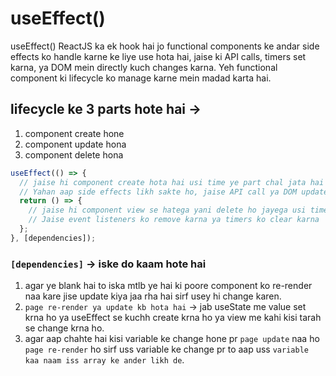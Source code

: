 # useEffect()

useEffect() ReactJS ka ek hook hai jo functional components ke andar side effects ko handle karne ke liye use hota hai, jaise ki API calls, timers set karna, ya DOM mein directly kuch changes karna. Yeh functional component ki lifecycle ko manage karne mein madad karta hai.

## lifecycle ke 3 parts hote hai ->

1. component create hone
2. component update hona
3. component delete hona

```jsx
useEffect(() => {
  // jaise hi component create hota hai usi time ye part chal jata hai
  // Yahan aap side effects likh sakte ho, jaise API call ya DOM updates
  return () => {
    // jaise hi component view se hatega yani delete ho jayega usi time se part chalega
    // Jaise event listeners ko remove karna ya timers ko clear karna
  };
}, [dependencies]);
```

### `[dependencies]` -> iske do kaam hote hai

1. agar ye blank hai to iska mtlb ye hai ki poore component ko re-render naa kare jise update kiya jaa rha hai sirf usey hi change karen.
2. `page re-render ya update kb hota hai` -> jab useState me value set krna ho ya useEffect se kuchh create krna ho ya view me kahi kisi tarah se change krna ho.
3. agar aap chahte hai kisi variable ke change hone pr `page update` naa ho `page re-render` ho sirf uss variable ke change pr to aap uss `variable kaa naam iss array ke ander likh de`.
